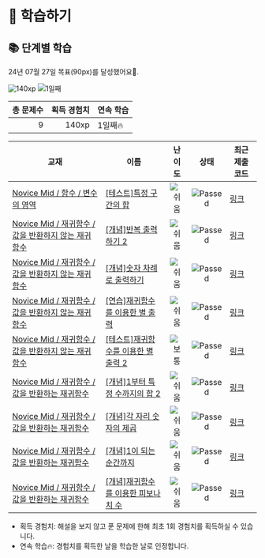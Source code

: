 # 📖 학습하기

## 📚 단계별 학습
24년 07월 27일 목표(90px)를 달성했어요🥳.

![140xp](https://img.shields.io/badge/EXP-140xp-%235cb85c.svg?for-the-badge)
![1일째](https://img.shields.io/badge/연속학습-1일째-%23E34F26.svg?for-the-badge)

|총 문제수|획득 경험치|연속 학습|
|---:|---:|---|
9|140xp|1일째🔥|

|교재|이름|난이도|상태|최근 제출 코드|
|---|---|:---:|:---:|---|
|[Novice Mid / 함수 / 변수의 영역](https://www.codetree.ai/missions?missionId=5)|[[테스트]특정 구간의 합](https://www.codetree.ai/missions/5/problems/sum-of-specific-intervals)|![쉬움][easy]|![Passed][passed]|[링크](https://github.com/gratis-caelum/codetree-TILs/blob/main/240727/%ED%8A%B9%EC%A0%95%20%EA%B5%AC%EA%B0%84%EC%9D%98%20%ED%95%A9/sum-of-specific-intervals.java)|
|[Novice Mid / 재귀함수 / 값을 반환하지 않는 재귀함수](https://www.codetree.ai/missions?missionId=5)|[[개념]반복 출력하기 2](https://www.codetree.ai/missions/5/problems/repeated-output-2)|![쉬움][easy]|![Passed][passed]|[링크](https://github.com/gratis-caelum/codetree-TILs/blob/main/240727/%EB%B0%98%EB%B3%B5%20%EC%B6%9C%EB%A0%A5%ED%95%98%EA%B8%B0%202/repeated-output-2.java)|
|[Novice Mid / 재귀함수 / 값을 반환하지 않는 재귀함수](https://www.codetree.ai/missions?missionId=5)|[[개념]숫자 차례로 출력하기](https://www.codetree.ai/missions/5/problems/to-output-numerically)|![쉬움][easy]|![Passed][passed]|[링크](https://github.com/gratis-caelum/codetree-TILs/blob/main/240727/%EC%88%AB%EC%9E%90%20%EC%B0%A8%EB%A1%80%EB%A1%9C%20%EC%B6%9C%EB%A0%A5%ED%95%98%EA%B8%B0/to-output-numerically.java)|
|[Novice Mid / 재귀함수 / 값을 반환하지 않는 재귀함수](https://www.codetree.ai/missions?missionId=5)|[[연습]재귀함수를 이용한 별 출력](https://www.codetree.ai/missions/5/problems/star-output-with-recursive-function)|![쉬움][easy]|![Passed][passed]|[링크](https://github.com/gratis-caelum/codetree-TILs/blob/main/240727/%EC%9E%AC%EA%B7%80%ED%95%A8%EC%88%98%EB%A5%BC%20%EC%9D%B4%EC%9A%A9%ED%95%9C%20%EB%B3%84%20%EC%B6%9C%EB%A0%A5/star-output-with-recursive-function.java)|
|[Novice Mid / 재귀함수 / 값을 반환하지 않는 재귀함수](https://www.codetree.ai/missions?missionId=5)|[[테스트]재귀함수를 이용한 별 출력 2](https://www.codetree.ai/missions/5/problems/star-output-with-recursive-function-2)|![보통][medium]|![Passed][passed]|[링크](https://github.com/gratis-caelum/codetree-TILs/blob/main/240727/%EC%9E%AC%EA%B7%80%ED%95%A8%EC%88%98%EB%A5%BC%20%EC%9D%B4%EC%9A%A9%ED%95%9C%20%EB%B3%84%20%EC%B6%9C%EB%A0%A5%202/star-output-with-recursive-function-2.java)|
|[Novice Mid / 재귀함수 / 값을 반환하는 재귀함수](https://www.codetree.ai/missions?missionId=5)|[[개념]1부터 특정 수까지의 합 2](https://www.codetree.ai/missions/5/problems/sum-from-1-to-a-certain-number-2)|![쉬움][easy]|![Passed][passed]|[링크](https://github.com/gratis-caelum/codetree-TILs/blob/main/240727/1%EB%B6%80%ED%84%B0%20%ED%8A%B9%EC%A0%95%20%EC%88%98%EA%B9%8C%EC%A7%80%EC%9D%98%20%ED%95%A9%202/sum-from-1-to-a-certain-number-2.java)|
|[Novice Mid / 재귀함수 / 값을 반환하는 재귀함수](https://www.codetree.ai/missions?missionId=5)|[[개념]각 자리 숫자의 제곱](https://www.codetree.ai/missions/5/problems/square-of-each-digit)|![쉬움][easy]|![Passed][passed]|[링크](https://github.com/gratis-caelum/codetree-TILs/blob/main/240727/%EA%B0%81%20%EC%9E%90%EB%A6%AC%20%EC%88%AB%EC%9E%90%EC%9D%98%20%EC%A0%9C%EA%B3%B1/square-of-each-digit.java)|
|[Novice Mid / 재귀함수 / 값을 반환하는 재귀함수](https://www.codetree.ai/missions?missionId=5)|[[개념]1이 되는 순간까지](https://www.codetree.ai/missions/5/problems/until-the-moment-I-reach-one)|![쉬움][easy]|![Passed][passed]|[링크](https://github.com/gratis-caelum/codetree-TILs/blob/main/240727/1%EC%9D%B4%20%EB%90%98%EB%8A%94%20%EC%88%9C%EA%B0%84%EA%B9%8C%EC%A7%80/until-the-moment-I-reach-one.java)|
|[Novice Mid / 재귀함수 / 값을 반환하는 재귀함수](https://www.codetree.ai/missions?missionId=5)|[[개념]재귀함수를 이용한 피보나치 수](https://www.codetree.ai/missions/5/problems/fibonacci-using-recursive-function)|![쉬움][easy]|![Passed][passed]|[링크](https://github.com/gratis-caelum/codetree-TILs/blob/main/240727/%EC%9E%AC%EA%B7%80%ED%95%A8%EC%88%98%EB%A5%BC%20%EC%9D%B4%EC%9A%A9%ED%95%9C%20%ED%94%BC%EB%B3%B4%EB%82%98%EC%B9%98%20%EC%88%98/fibonacci-using-recursive-function.java)|


* 획득 경험치: 해설을 보지 않고 푼 문제에 한해 최초 1회 경험치를 획득하실 수 있습니다.
* 연속 학습🔥: 경험치를 획득한 날을 학습한 날로 인정합니다.










[b5]: https://img.shields.io/badge/Bronze_5-%235D3E31.svg
[b4]: https://img.shields.io/badge/Bronze_4-%235D3E31.svg
[b3]: https://img.shields.io/badge/Bronze_3-%235D3E31.svg
[b2]: https://img.shields.io/badge/Bronze_2-%235D3E31.svg
[b1]: https://img.shields.io/badge/Bronze_1-%235D3E31.svg
[s5]: https://img.shields.io/badge/Silver_5-%23394960.svg
[s4]: https://img.shields.io/badge/Silver_4-%23394960.svg
[s3]: https://img.shields.io/badge/Silver_3-%23394960.svg
[s2]: https://img.shields.io/badge/Silver_2-%23394960.svg
[s1]: https://img.shields.io/badge/Silver_1-%23394960.svg
[g5]: https://img.shields.io/badge/Gold_5-%23FFC433.svg
[g4]: https://img.shields.io/badge/Gold_4-%23FFC433.svg
[g3]: https://img.shields.io/badge/Gold_3-%23FFC433.svg
[g2]: https://img.shields.io/badge/Gold_2-%23FFC433.svg
[g1]: https://img.shields.io/badge/Gold_1-%23FFC433.svg
[p5]: https://img.shields.io/badge/Platinum_5-%2376DDD8.svg
[p4]: https://img.shields.io/badge/Platinum_4-%2376DDD8.svg
[p3]: https://img.shields.io/badge/Platinum_3-%2376DDD8.svg
[p2]: https://img.shields.io/badge/Platinum_2-%2376DDD8.svg
[p1]: https://img.shields.io/badge/Platinum_1-%2376DDD8.svg
[passed]: https://img.shields.io/badge/Passed-%23009D27.svg
[failed]: https://img.shields.io/badge/Failed-%23D24D57.svg
[easy]: https://img.shields.io/badge/쉬움-%235cb85c.svg?for-the-badge
[medium]: https://img.shields.io/badge/보통-%23FFC433.svg?for-the-badge
[hard]: https://img.shields.io/badge/어려움-%23D24D57.svg?for-the-badge